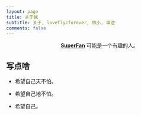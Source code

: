 ```yaml
---
layout: page
title: 关于我
subtitle: 关于, loveflycforever, 微小, 事迹
comments: false
---
```


<center><a href="http://loveflycforever.github.io/"><b>SuperFan</b></a> 可能是一个有趣的人。</center>

## 写点啥
* 希望自己天不怕。

* 希望自己地不怕。

* 希望自己。
